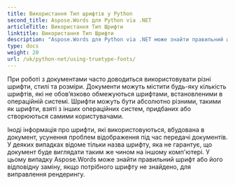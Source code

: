 ```yaml
---
title: Використання Тип шрифтів у Python
second_title: Aspose.Words для Python via .NET
articleTitle: Використання Тип Шрифти
linktitle: Використання Тип Шрифти
description: "Aspose.Words для Python via .NET може знайти правильний шрифт або його відповідну заміну для коректного відображення документа. Це гарантує, що різниця між виведеним документом і оригінальним є мінімальним, коли не вистачає інформації про шрифт."
type: docs
weight: 20
url: /uk/python-net/using-truetype-fonts/
---
```


При роботі з документами часто доводиться використовувати різні шрифти, стилі та розміри. Документи можуть містити будь-яку кількість шрифтів, які не обов’язково обмежуються шрифтами, встановленими в операційній системі. Шрифти можуть бути абсолютно різними, такими як шрифти, взяті з інших операційних систем, придбаних або створюються самими користувачами.

Іноді інформація про шрифти, які використовуються, вбудована в документ, усунення проблем відображення під час передачі документів. У деяких випадках відоме тільки назва шрифту, яка не гарантує, що документ буде виглядати таким же чином на іншому комп'ютері. У цьому випадку Aspose.Words може знайти правильний шрифт або його відповідну заміну, якщо потрібного шрифту не знайдено, для виправлення рендерингу.
